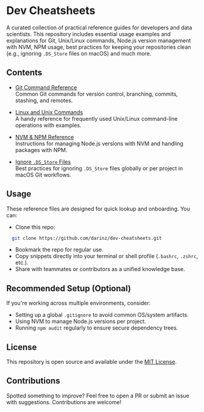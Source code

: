 # Dev Cheatsheets

A curated collection of practical reference guides for developers and data scientists. This repository includes essential usage examples and explanations for Git, Unix/Linux commands, Node.js version management with NVM, NPM usage, best practices for keeping your repositories clean (e.g., ignoring `.DS_Store` files on macOS) and much more.


## Contents

- [Git Command Reference](./git-commands.md)  
  Common Git commands for version control, branching, commits, stashing, and remotes.

- [Linux and Unix Commands](./linux-unix-commands.md)  
  A handy reference for frequently used Unix/Linux command-line operations with examples.

- [NVM & NPM Reference](./nvm-npm.md)  
  Instructions for managing Node.js versions with NVM and handling packages with NPM.

- [Ignore `.DS_Store` Files](./git-ignore-dsstore.md)  
  Best practices for ignoring `.DS_Store` files globally or per project in macOS Git workflows.


## Usage

These reference files are designed for quick lookup and onboarding. You can:

- Clone this repo:
  
```bash
  git clone https://github.com/darinz/dev-cheatsheets.git
```

* Bookmark the repo for regular use.
* Copy snippets directly into your terminal or shell profile (`.bashrc`, `.zshrc`, etc.).
* Share with teammates or contributors as a unified knowledge base.


## Recommended Setup (Optional)

If you're working across multiple environments, consider:

* Setting up a global `.gitignore` to avoid common OS/system artifacts.
* Using NVM to manage Node.js versions per project.
* Running `npm audit` regularly to ensure secure dependency trees.


## License

This repository is open source and available under the [MIT License](./LICENSE).


## Contributions

Spotted something to improve? Feel free to open a PR or submit an issue with suggestions. Contributions are welcome!